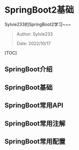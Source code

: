 # SpringBoot2基础

Sylvie233的SpringBoot2学习~~~

> Author: Sylvie233
>
> Date: 2022/10/17

[TOC]

## SpringBoot介绍



## SpringBoot基础



## SpringBoot常用API



## SpringBoot常用注解



## SpringBoot常用配置

